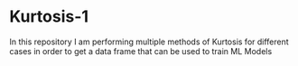 # Kurtosis-1
In this repository I am performing multiple methods of Kurtosis for different cases in order to get a data frame that can be used to train ML Models 
